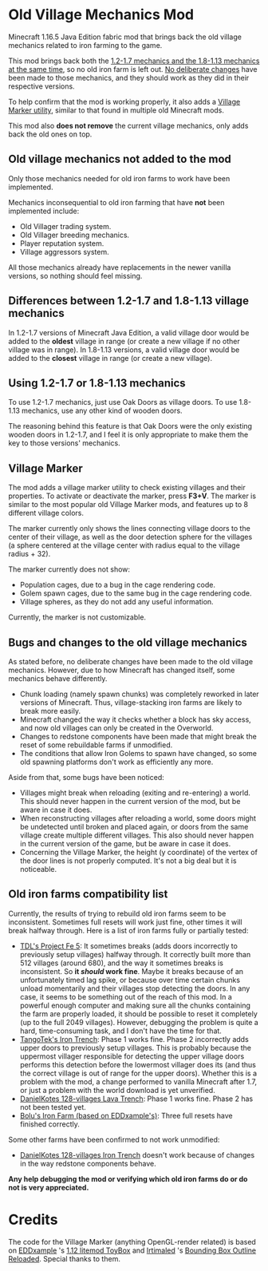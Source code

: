 # Old Village Mechanics Mod

Minecraft 1.16.5 Java Edition fabric mod that brings back the old village mechanics related to iron
farming to the game.

This mod brings back both the
[1.2-1.7 mechanics and the 1.8-1.13 mechanics at the same time](#using-12-17-or-18-113-mechanics),
so no old iron farm is left out. [No deliberate changes](#bugs-and-changes-to-the-old-village-mechanics)
have been made to those mechanics, and they should work as they did in their respective versions.

To help confirm that the mod is working properly, it also adds a [Village Marker utility](#village-marker),
similar to that found in multiple old Minecraft mods.

This mod also **does not remove** the current village mechanics, only adds back the old ones on top.

## Old village mechanics not added to the mod

Only those mechanics needed for old iron farms to work have been implemented.

Mechanics inconsequential to old iron farming that have **not** been implemented include:
 - Old Villager trading system.
 - Old Villager breeding mechanics.
 - Player reputation system.
 - Village aggressors system.

All those mechanics already have replacements in the newer vanilla versions, so nothing
should feel missing.

## Differences between 1.2-1.7 and 1.8-1.13 village mechanics

In 1.2-1.7 versions of Minecraft Java Edition, a valid village door would be added to the **oldest**
village in range (or create a new village if no other village was in range). In 1.8-1.13 versions,
a valid village door would be added to the **closest** village in range (or create a new village).

## Using 1.2-1.7 or 1.8-1.13 mechanics

To use 1.2-1.7 mechanics, just use Oak Doors as village doors. To use 1.8-1.13 mechanics, use
any other kind of wooden doors.

The reasoning behind this feature is that Oak Doors were the only existing wooden doors in
1.2-1.7, and I feel it is only appropriate to make them the key to those versions' mechanics.

## Village Marker

The mod adds a village marker utility to check existing villages and their properties.
To activate or deactivate the marker, press **F3+V**. The marker is similar to the most popular
old Village Marker mods, and features up to 8 different village colors.

The marker currently only shows the lines connecting village doors to the center of their
village, as well as the door detection sphere for the villages (a sphere centered at the village
center with radius equal to the village radius + 32).

The marker currently does not show:
 - Population cages, due to a bug in the cage rendering code.
 - Golem spawn cages, due to the same bug in the cage rendering code.
 - Village spheres, as they do not add any useful information.

Currently, the marker is not customizable.

## Bugs and changes to the old village mechanics

As stated before, no deliberate changes have been made to the old village mechanics. However, due
to how Minecraft has changed itself, some mechanics behave differently.
 - Chunk loading (namely spawn chunks) was completely reworked in later versions of Minecraft. Thus, village-stacking iron farms are likely to break more easily.
 - Minecraft changed the way it checks whether a block has sky access, and now old villages can only be created in the Overworld.
 - Changes to redstone components have been made that might break the reset of some rebuildable farms if unmodified.
 - The conditions that allow Iron Golems to spawn have changed, so some old spawning platforms don't work as efficiently any more.

Aside from that, some bugs have been noticed:
 - Villages might break when reloading (exiting and re-entering) a world. This should never happen in the current version of the mod, but be aware in case it does.
 - When reconstructing villages after reloading a world, some doors might be undetected until broken and placed again, or doors from the same village create multiple different villages. This also should never happen in the current version of the game, but be aware in case it does.
 - Concerning the Village Marker, the height (y coordinate) of the vertex of the door lines is not properly computed. It's not a big deal but it is noticeable.

## Old iron farms compatibility list

Currently, the results of trying to rebuild old iron farms seem to be inconsistent. Sometimes full resets
will work just fine, other times it will break halfway through. Here is a list of iron farms fully or
partially tested:
 - [TDL's Project Fe 5](https://youtu.be/kHe6AS23AHw): It sometimes breaks (adds doors incorrectly to previously setup villages) halfway through. It correctly built more than 512 villages (around 680), and the way it sometimes breaks is inconsistent. So **it _should_ work fine**. Maybe it breaks because of an unfortunately timed lag spike, or because over time certain chunks unload momentarily and their villages stop detecting the doors. In any case, it seems to be something out of the reach of this mod. In a powerful enough computer and making sure all the chunks containing the farm are properly loaded, it should be possible to reset it completely (up to the full 2049 villages). However, debugging the problem is quite a hard, time-consuming task, and I don't have the time for that. 
 - [TangoTek's Iron Trench](https://youtu.be/YFaCNsuD01k): Phase 1 works fine. Phase 2 incorrectly adds upper doors to previously setup villages. This is probably because the uppermost villager responsible for detecting the upper village doors performs this detection before the lowermost villager does its (and thus the correct village is out of range for the upper doors). Whether this is a problem with the mod, a change performed to vanilla Minecraft after 1.7, or just a problem with the world download is yet unverified. 
 - [DanielKotes 128-villages Lava Trench](https://youtu.be/j2WjrFoclKI): Phase 1 works fine. Phase 2 has not been tested yet.
 - [Bolu's Iron Farm (based on EDDxample's)](https://youtu.be/UtMBVGGpqZc): Three full resets have finished correctly.

Some other farms have been confirmed to not work unmodified:
 - [DanielKotes 128-villages Iron Trench](https://youtu.be/rX8JHL_Nu78) doesn't work because of changes in the way redstone components behave.

**Any help debugging the mod or verifying which old iron farms do or do not is very appreciated.** 

# Credits

The code for the Village Marker (anything OpenGL-render related) is based on
[EDDxample](https://github.com/EDDxample) 's [1.12 litemod ToyBox](https://github.com/EDDxample/MC-ToyBox-litemod)
and [Irtimaled](https://github.com/irtimaled) 's
[Bounding Box Outline Reloaded](https://github.com/irtimaled/BoundingBoxOutlineReloaded). Special thanks to them.
